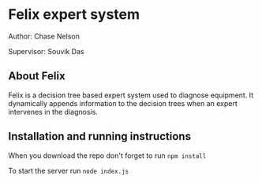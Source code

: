 Felix expert system
=======================

Author: Chase Nelson

Supervisor: Souvik Das

About Felix
-------

Felix is a decision tree based expert system used to diagnose equipment. It dynamically appends information to the decision trees when an expert intervenes in the diagnosis.

Installation and running instructions
-------------------------------------

When you download the repo don't forget to run  `npm install`

To start the server run `node index.js`
